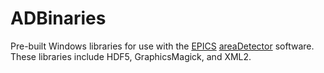 ADBinaries
===========
Pre-built Windows libraries for use with the 
<a href="http://www.aps.anl.gov/epics/">EPICS</a> 
<a href="http://cars.uchicago.edu/software/epics/areaDetector.html">areaDetector</a> 
software.  These libraries include HDF5, GraphicsMagick, and XML2.
